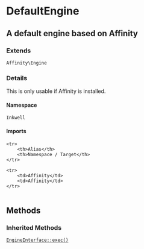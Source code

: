 # DefaultEngine
## A default engine based on Affinity


### Extends

`Affinity\Engine`

### Details

This is only usable if Affinity is installed.

#### Namespace

`Inkwell`

#### Imports

<table>

	<tr>
		<th>Alias</th>
		<th>Namespace / Target</th>
	</tr>
	
	<tr>
		<td>Affinity</td>
		<td>Affinity</td>
	</tr>
	
</table>


## Methods

### Inherited Methods

[`EngineInterface::exec()`](../../interfaces/Inkwell/EngineInterface.md#exec) 

